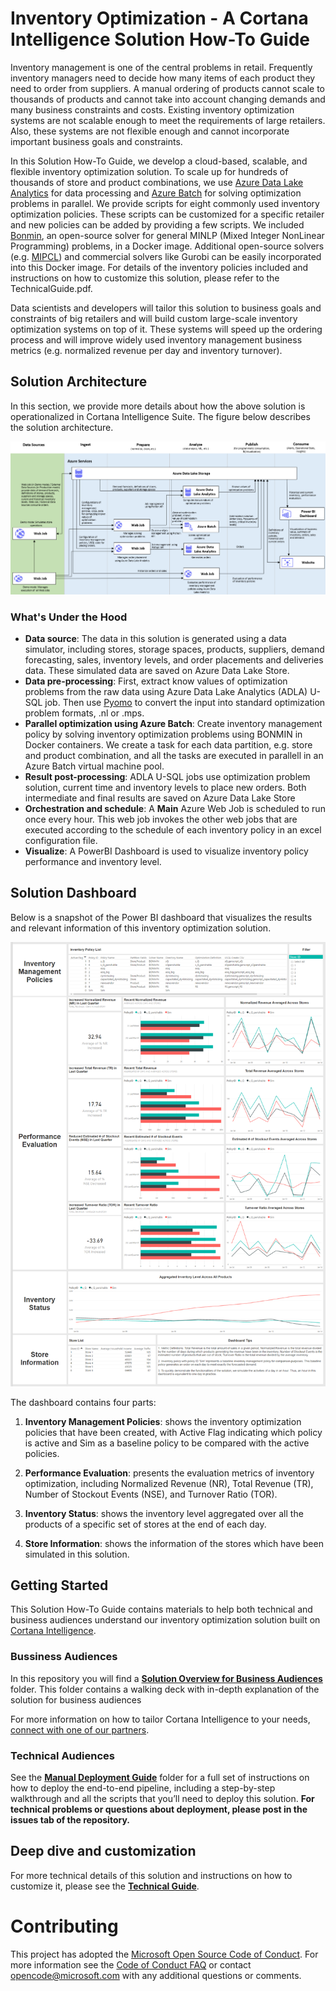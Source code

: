 # Inventory Optimization - A Cortana Intelligence Solution How-To Guide
Inventory management is one of the central problems in retail. Frequently inventory managers need to decide how many items of each product they need to order from suppliers. A manual ordering of products cannot scale to thousands of products and cannot take into account changing demands and many business constraints and costs. Existing inventory optimization systems are not scalable enough to meet the requirements of large retailers. Also, these systems are not flexible enough and cannot incorporate important business goals and constraints.

In this Solution How-To Guide, we develop a cloud-based, scalable, and flexible inventory optimization solution. To scale up for hundreds of thousands of store and product combinations,  we use [Azure Data Lake Analytics](https://azure.microsoft.com/en-us/services/data-lake-analytics/) for data processing and [Azure Batch](https://azure.microsoft.com/en-us/services/batch/) for solving optimization problems in parallel. We provide scripts for eight commonly used inventory optimization policies. These scripts can be customized for a specific retailer and new policies can be added by providing a few scripts. We included [Bonmin](https://projects.coin-or.org/Bonmin), an open-source solver for general MINLP (Mixed Integer NonLinear Programming) problems, in a Docker image. Additional open-source solvers (e.g. [MIPCL](http://www.mipcl-cpp.appspot.com/)) and commercial solvers like Gurobi can be easily incorporated into this Docker image. For details of the inventory policies included and instructions on how to customize this solution, please refer to the TechnicalGuide.pdf.

Data scientists and developers will tailor this solution to business goals and constraints of big retailers and will build custom large-scale inventory optimization systems on top of it. These systems will speed up the ordering process and will improve widely used inventory management business metrics (e.g. normalized revenue per day and inventory turnover).

## Solution Architecture
In this section, we provide more details about how the above solution is operationalized in Cortana Intelligence Suite. The figure below describes the solution architecture.

![](https://github.com/Azure/cortana-intelligence-inventory-optimization/blob/master/Manual%20Deployment%20Guide/Figures/SolutionArchitecture.png)

### What's Under the Hood
- **Data source**: The data in this solution is generated using a data simulator, including stores, storage spaces, products, suppliers, demand forecasting, sales, inventory levels, and order placements and deliveries data. These simulated data are saved on Azure Data Lake Store.
- **Data pre-processing**: First, extract know values of optimization problems from the raw data using Azure Data Lake Analytics (ADLA) U-SQL job. Then use [Pyomo](http://www.pyomo.org/) to convert the input into standard optimization problem formats, .nl or .mps.
- **Parallel optimization using Azure Batch**: Create inventory management policy by solving inventory optimization problems using BONMIN in Docker containers. We create a task for each data partition, e.g. store and product combination, and all the tasks are executed in parallell in an Azure Batch virtual machine pool.
- **Result post-processing**: ADLA U-SQL jobs use optimization problem solution, current time and inventory levels to place new orders. Both intermediate and final results are saved on Azure Data Lake Store
- **Orchestration and schedule**: A **Main** Azure Web Job is scheduled to run once every hour. This web job invokes the other web jobs that are executed according to the schedule of each inventory policy in an excel configuration file.
- **Visualize**: A PowerBI Dashboard is used to visualize inventory policy performance and inventory level.

## Solution Dashboard
Below is a snapshot of the Power BI dashboard that visualizes the results and relevant information of this inventory optimization solution.

![Power BI Dashboard Snapshot](https://github.com/Azure/cortana-intelligence-inventory-optimization/blob/master/Manual%20Deployment%20Guide/Figures/PowerBI_Dashboard.png)

The dashboard contains four parts:

1. **Inventory Management Policies**: shows the inventory optimization policies that have been created,
with Active Flag indicating which policy is active and Sim as a baseline policy to be compared with the
active policies.

2. **Performance Evaluation**: presents the evaluation metrics of inventory optimization, including Normalized
Revenue (NR), Total Revenue (TR), Number of Stockout Events (NSE), and Turnover Ratio (TOR).

3. **Inventory Status**: shows the inventory level aggregated over all the products of a specific set of stores
at the end of each day.   

4. **Store Information**: shows the information of the stores which have been simulated in this solution.

## Getting Started
This Solution How-To Guide contains materials to help both technical and business audiences understand our inventory optimization solution built on [Cortana Intelligence](https://www.microsoft.com/en-us/server-cloud/cortana-intelligence-suite/Overview.aspx).

### Bussiness Audiences
In this repository you will find a **[Solution Overview for Business Audiences](https://github.com/Azure/cortana-intelligence-inventory-optimization/tree/master/Solution%20Overview%20for%20Business%20Audiences)** folder. This folder contains a walking deck with in-depth explanation of the solution for business audiences

For more information on how to tailor Cortana Intelligence to your needs, [connect with one of our partners](http://aka.ms/CISFindPartner).

### Technical Audiences
See the **[Manual Deployment Guide](https://github.com/Azure/cortana-intelligence-inventory-optimization/tree/master/Manual%20Deployment%20Guide)** folder for a full set of instructions on how to deploy the end-to-end pipeline, including a step-by-step walkthrough and all the scripts that you’ll need to deploy this solution. **For technical problems or questions about deployment, please post in the issues tab of the repository.**

## Deep dive and customization
For more technical details of this solution and instructions on how to customize it, please see the **[Technical Guide](https://github.com/Azure/cortana-intelligence-inventory-optimization/tree/master/Technical%20Guide.pdf)**.

# Contributing

This project has adopted the [Microsoft Open Source Code of Conduct](https://opensource.microsoft.com/codeofconduct/). For more information see the [Code of Conduct FAQ](https://opensource.microsoft.com/codeofconduct/faq/) or contact [opencode@microsoft.com](mailto:opencode@microsoft.com) with any additional questions or comments.
